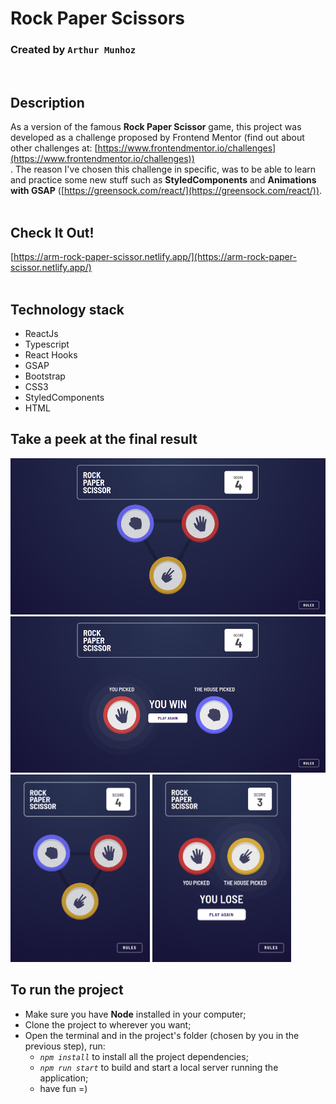 # Rock Paper Scissors
### Created by `Arthur Munhoz`
<br>

## Description
As a version of the famous <b>Rock Paper Scissor</b> game, this project was developed as a challenge proposed by Frontend Mentor (find out about other challenges at: [https://www.frontendmentor.io/challenges](https://www.frontendmentor.io/challenges))<br>.
The reason I've chosen this challenge in specific, was to be able to learn and practice some new stuff such as <b>StyledComponents</b> and <b>Animations with GSAP</b> ([https://greensock.com/react/](https://greensock.com/react/)).
<br><br>

## Check It Out!
[https://arm-rock-paper-scissor.netlify.app/](https://arm-rock-paper-scissor.netlify.app/)<br><br>

## Technology stack
- ReactJs
- Typescript
- React Hooks
- GSAP
- Bootstrap
- CSS3
- StyledComponents
- HTML

## Take a peek at the final result
<img height="250px" src="./screenshots/gameStart.png" alt="game beggining"><img>
<br>
<img height="250px" src="./screenshots/gameResult.png" alt="game result"><img>
<br>
<img height="300px" src="./screenshots/gameStartSmall.png"><img>
<img height="300px" src="./screenshots/gameResultSmall.png"><img>
## To run the project

- Make sure you have <b>Node</b> installed in your computer;
- Clone the project to wherever you want;
- Open the terminal and in the project's folder (chosen by you in the previous step), run: 
    - <i>`npm install`</i> to install all the project dependencies;
    - <i>`npm run start`</i> to build and start a local server running the application;
    - have fun =)

